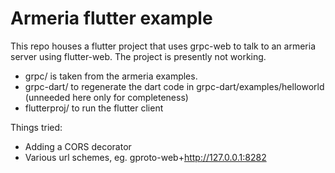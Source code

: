 # Armeria flutter example

This repo houses a flutter project that uses grpc-web to talk to an armeria server using flutter-web. The project is presently not working.

- grpc/ is taken from the armeria examples.
- grpc-dart/ to regenerate the dart code in grpc-dart/examples/helloworld (unneeded here only for completeness)
- flutterproj/ to run the flutter client

Things tried:
 - Adding a CORS decorator
 - Various url schemes, eg. gproto-web+http://127.0.0.1:8282


